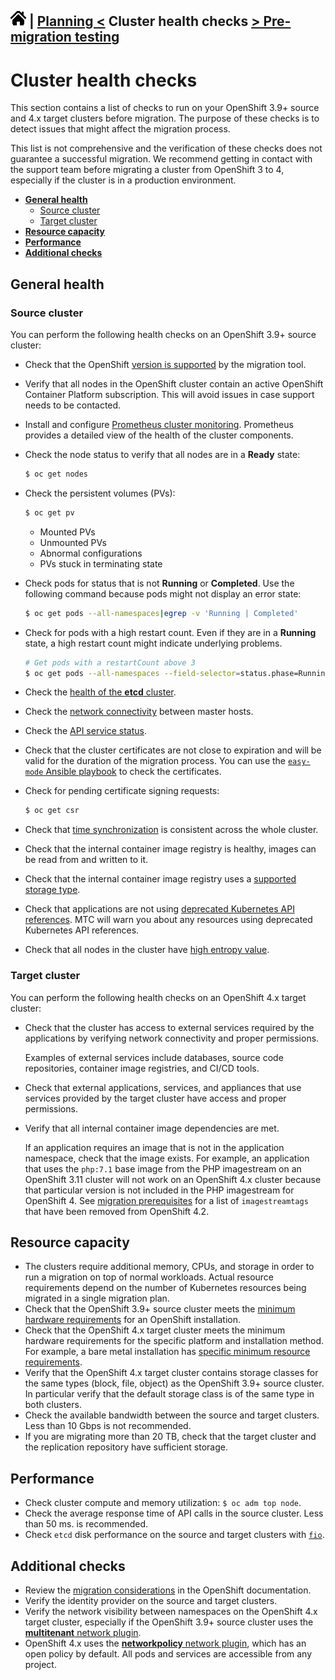 ## [![Home](./images/home.png)](./README.md) | [Planning <](./planning.md) Cluster health checks [> Pre-migration testing](./pre-migration-testing.md)

# Cluster health checks

This section contains a list of checks to run on your OpenShift 3.9+ source and 4.x target clusters before migration. The purpose of these checks is to detect issues that might affect the migration process.

This list is not comprehensive and the verification of these checks does not guarantee a successful migration. We recommend getting in contact with the support team before migrating a cluster from OpenShift 3 to 4, especially if the cluster is in a production environment.

- **[General health](#general-health)**
  - [Source cluster](#source-cluster)
  - [Target cluster](#target-cluster)
- **[Resource capacity](#resource-capacity)**
- **[Performance](#performance)**
- **[Additional checks](#additional-checks)**

## General health

### Source cluster

You can perform the following health checks on an OpenShift 3.9+ source cluster:

- Check that the OpenShift [version is supported](https://docs.openshift.com/container-platform/4.6/migration/migrating_3_4/migrating-application-workloads-3-4.html#migration-prerequisites_migrating-3-4) by the migration tool.
- Verify that all nodes in the OpenShift cluster contain an active OpenShift Container Platform subscription. This will avoid issues in case support needs to be contacted.
- Install and configure [Prometheus cluster monitoring](https://docs.openshift.com/container-platform/3.11/install_config/prometheus_cluster_monitoring.html). Prometheus provides a detailed view of the health of the cluster components.
- Check the node status to verify that all nodes are in a **Ready** state:

  ```sh
  $ oc get nodes
  ```

- Check the persistent volumes (PVs):

  ```sh
  $ oc get pv
  ```

  - Mounted PVs
  - Unmounted PVs
  - Abnormal configurations
  - PVs stuck in terminating state

- Check pods for status that is not **Running** or **Completed**. Use the following command because pods might not display an error state:

  ```sh
  $ oc get pods --all-namespaces|egrep -v 'Running | Completed'
  ```

- Check for pods with a high restart count. Even if they are in a **Running** state, a high restart count might indicate underlying problems.
  ```sh
  # Get pods with a restartCount above 3
  $ oc get pods --all-namespaces --field-selector=status.phase=Running -o json | jq '.items[]|select(any( .status.containerStatuses[]; .restartCount > 3))|.metadata.name'
  ```
- Check the [health of the **etcd** cluster](https://access.redhat.com/articles/3093761).
- Check the [network connectivity](https://docs.openshift.com/container-platform/3.11/day_two_guide/environment_health_checks.html#connectivity-on-master-hosts) between master hosts.
- Check the [API service status](https://docs.openshift.com/container-platform/3.11/day_two_guide/environment_health_checks.html#day-two-guide-api-service-status).
- Check that the cluster certificates are not close to expiration and will be valid for the duration of the migration process. You can use the [`easy-mode` Ansible playbook](https://docs.openshift.com/container-platform/3.11/install_config/redeploying_certificates.html#install-config-cert-expiry) to check the certificates.
- Check for pending certificate signing requests:

  ```sh
  $ oc get csr
  ```

- Check that [time synchronization](https://docs.openshift.com/container-platform/3.11/day_two_guide/run_once_tasks.html#day-two-guide-ntp-synchronization) is consistent across the whole cluster.
- Check that the internal container image registry is healthy, images can be read from and written to it.
- Check that the internal container image registry uses a [supported storage type](https://docs.openshift.com/container-platform/3.11/scaling_performance/optimizing_storage.html#registry).
- Check that applications are not using [deprecated Kubernetes API references](https://docs.openshift.com/container-platform/4.6/migration/migrating_3_4/troubleshooting-3-4.html#migration-gvk-incompatibility_migrating-3-4). MTC will warn you about any resources using deprecated Kubernetes API references.
- Check that all nodes in the cluster have [high entropy value](https://docs.openshift.com/container-platform/3.11/day_two_guide/run_once_tasks.html#day-two-guide-entropy).

### Target cluster

You can perform the following health checks on an OpenShift 4.x target cluster:

- Check that the cluster has access to external services required by the applications by verifying network connectivity and proper permissions.

  Examples of external services include databases, source code repositories, container image registries, and CI/CD tools.

- Check that external applications, services, and appliances that use services provided by the target cluster have access and proper permissions.
- Verify that all internal container image dependencies are met.

  If an application requires an image that is not in the application namespace, check that the image exists. For example, an application that uses the `php:7.1` base image from the PHP imagestream on an OpenShift 3.11 cluster will not work on an OpenShift 4.x cluster because that particular version is not included in the PHP imagestream for OpenShift 4. See [migration prerequisites](https://docs.openshift.com/container-platform/4.6/migration/migrating_3_4/migrating-application-workloads-3-4.html#migration-prerequisites_migrating-3-4) for a list of `imagestreamtags` that have been removed from OpenShift 4.2.

## Resource capacity

- The clusters require additional memory, CPUs, and storage in order to run a migration on top of normal workloads. Actual resource requirements depend on the number of Kubernetes resources being migrated in a single migration plan.
- Check that the OpenShift 3.9+ source cluster meets the [minimum hardware requirements](https://docs.openshift.com/container-platform/3.11/install/prerequisites.html#hardware) for an OpenShift installation.
- Check that the OpenShift 4.x target cluster meets the minimum hardware requirements for the specific platform and installation method. For example, a bare metal installation has [specific minimum resource requirements](https://docs.openshift.com/container-platform/4.6/installing/installing_bare_metal/installing-bare-metal.html#minimum-resource-requirements_installing-bare-metal).
- Verify that the OpenShift 4.x target cluster contains storage classes for the same types (block, file, object) as the OpenShift 3.9+ source cluster. In particular verify that the default storage class is of the same type in both clusters.
- Check the available bandwidth between the source and target clusters. Less than 10 Gbps is not recommended.
- If you are migrating more than 20 TB, check that the target cluster and the replication repository have sufficient storage.

## Performance

- Check cluster compute and memory utilization: `$ oc adm top node`.
- Check the average response time of API calls in the source cluster. Less than 50 ms. is recommended.
- Check `etcd` disk performance on the source and target clusters with [`fio`](https://access.redhat.com/solutions/4885641).

## Additional checks

- Review the [migration considerations](https://access.redhat.com/documentation/en-us/openshift_container_platform/4.6/html-single/migration/index#migration-considerations) in the OpenShift documentation.
- Verify the identity provider on the source and target clusters.
- Verify the network visibility between namespaces on the OpenShift 4.x target cluster, especially if the OpenShift 3.9+ source cluster uses the [**multitenant** network plugin](https://docs.openshift.com/container-platform/3.11/architecture/networking/sdn.html#architecture-additional-concepts-sdn).
- OpenShift 4.x uses the [**networkpolicy** network plugin](https://docs.openshift.com/container-platform/4.6/networking/network_policy/about-network-policy.html), which has an open policy by default. All pods and services are accessible from any project.
